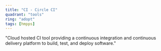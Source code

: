 ```yaml
---
title: "CI - Circle CI"
quadrant: "tools"
ring: "adopt"
tags: [hmpps]
---
```


"Cloud hosted CI tool providing a continuous integration and continuous delivery platform to build, test, and deploy software."
